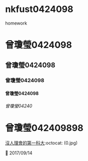 # nkfust0424098
homework

# 曾瓊瑩0424098
## 曾瓊瑩0424098
### 曾瓊瑩0424098
#### 曾瓊瑩0424098
###### 曾瓊瑩04240
# 曾瓊瑩042409898


[沒人理會的第一科大](https://www.youtube.com/watch?v=nvBOGmvvHhk):octocat:
(0.jpg)

:date: 2017/09/14
